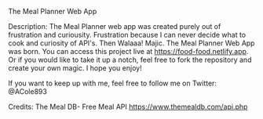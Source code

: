 The Meal Planner Web App

Description:
The Meal Planner web app was created purely out of frustration and curiousity. Frustration because I can never decide what to cook and curiosity of API's. Then Walaaa! Majic. The Meal Planner Web App was born. You can access this project live at https://food-food.netlify.app. Or if you would like to take it up a notch, feel free to fork the repository and create your own magic. I hope you enjoy!


If you want to keep up with me, feel free to follow me on Twitter:  @ACole893

Credits:
The Meal DB- Free Meal API
https://www.themealdb.com/api.php
